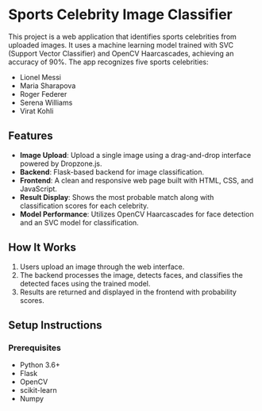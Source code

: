 # Sports Celebrity Image Classifier

This project is a web application that identifies sports celebrities from uploaded images. It uses a machine learning model trained with SVC (Support Vector Classifier) and OpenCV Haarcascades, achieving an accuracy of 90%. The app recognizes five sports celebrities:
- Lionel Messi
- Maria Sharapova
- Roger Federer
- Serena Williams
- Virat Kohli

## Features
- **Image Upload**: Upload a single image using a drag-and-drop interface powered by Dropzone.js.
- **Backend**: Flask-based backend for image classification.
- **Frontend**: A clean and responsive web page built with HTML, CSS, and JavaScript.
- **Result Display**: Shows the most probable match along with classification scores for each celebrity.
- **Model Performance**: Utilizes OpenCV Haarcascades for face detection and an SVC model for classification.

## How It Works
1. Users upload an image through the web interface.
2. The backend processes the image, detects faces, and classifies the detected faces using the trained model.
3. Results are returned and displayed in the frontend with probability scores.

## Setup Instructions
### Prerequisites
- Python 3.6+
- Flask
- OpenCV
- scikit-learn
- Numpy

